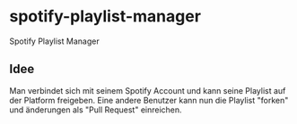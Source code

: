 # spotify-playlist-manager
Spotify Playlist Manager

## Idee
Man verbindet sich mit seinem Spotify Account und kann seine Playlist auf der Platform freigeben.
Eine andere Benutzer kann nun die Playlist "forken" und änderungen als "Pull Request" einreichen.
